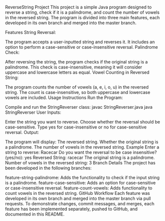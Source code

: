 ReverseString Project
This project is a simple Java program designed to reverse a string, check if it is a palindrome, and count the number of vowels in the reversed string. The program is divided into three main features, each developed in its own branch and merged into the master branch.

Features
String Reversal:

The program accepts a user-inputted string and reverses it.
It includes an option to perform a case-sensitive or case-insensitive reversal.
Palindrome Check:

After reversing the string, the program checks if the original string is a palindrome.
This check is case-insensitive, meaning it will consider uppercase and lowercase letters as equal.
Vowel Counting in Reversed String:

The program counts the number of vowels (a, e, i, o, u) in the reversed string.
The count is case-insensitive, so both uppercase and lowercase vowels are included.
Usage Instructions
Run the Program:

Compile and run the StringReverser class:
javac StringReverser.java
java StringReverser
User Inputs:

Enter the string you want to reverse.
Choose whether the reversal should be case-sensitive. Type yes for case-insensitive or no for case-sensitive reversal.
Output:

The program will display:
The reversed string.
Whether the original string is a palindrome.
The number of vowels in the reversed string.
Example
Enter a string to reverse: Racecar
Do you want the reversal to be case insensitive? (yes/no): yes
Reversed String: racecar
The original string is a palindrome.
Number of vowels in the reversed string: 3
Branch Details
The project has been developed in the following branches:

feature-string-palindrome: Adds the functionality to check if the input string is a palindrome.
feature-case-sensitive: Adds an option for case-sensitive or case-insensitive reversal.
feature-count-vowels: Adds functionality to count vowels in the reversed string.
GitHub Workflow
Each feature was developed in its own branch and merged into the master branch via pull requests.
To demonstrate changes, commit messages, and merges, each feature has been implemented separately, pushed to GitHub, and documented in this README.
